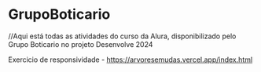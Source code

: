 # GrupoBoticario

//Aqui está todas as atividades do curso da Alura, disponibilizado pelo Grupo Boticario no projeto Desenvolve 2024

Exercicio de responsividade - https://arvoresemudas.vercel.app/index.html
